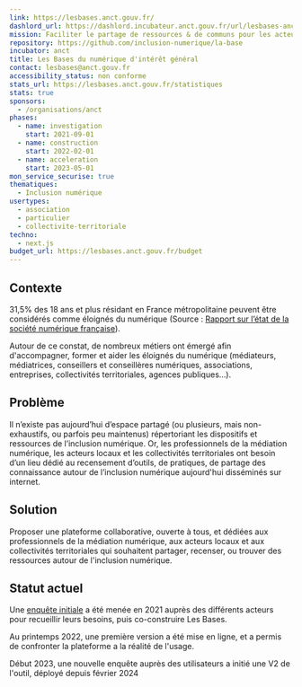 ```yaml
---
link: https://lesbases.anct.gouv.fr/
dashlord_url: https://dashlord.incubateur.anct.gouv.fr/url/lesbases-anct-gouv-fr/
mission: Faciliter le partage de ressources & de communs pour les acteurs de l'inclusion numérique
repository: https://github.com/inclusion-numerique/la-base
incubator: anct
title: Les Bases du numérique d'intérêt général
contact: lesbases@anct.gouv.fr
accessibility_status: non conforme
stats_url: https://lesbases.anct.gouv.fr/statistiques
stats: true
sponsors:
  - /organisations/anct
phases:
  - name: investigation
    start: 2021-09-01
  - name: construction
    start: 2022-02-01
  - name: acceleration
    start: 2023-05-01
mon_service_securise: true
thematiques:
  - Inclusion numérique
usertypes:
  - association
  - particulier
  - collectivite-territoriale
techno:
  - next.js
budget_url: https://lesbases.anct.gouv.fr/budget
---
```

## Contexte

31,5% des 18 ans et plus résidant en France métropolitaine peuvent être considérés comme éloignés du numérique (Source : [Rapport sur l’état de la société numérique française](https://labo.societenumerique.gouv.fr/fr/articles/la-soci%C3%A9t%C3%A9-num%C3%A9rique-fran%C3%A7aise-d%C3%A9finir-et-mesurer-l%C3%A9loignement-num%C3%A9rique/)).

Autour de ce constat, de nombreux métiers ont émergé afin d'accompagner, former et aider les éloignés du numérique (médiateurs, médiatrices, conseillers et conseillères numériques, associations,
entreprises, collectivités territoriales, agences
publiques…).


## Problème

Il n’existe pas aujourd’hui d’espace partagé (ou plusieurs, mais non-exhaustifs, ou parfois peu maintenus) répertoriant les dispositifs et ressources de l’inclusion numérique. Or, les professionnels de la médiation numérique, les acteurs locaux et les collectivités territoriales ont besoin d’un lieu dédié au recensement d’outils, de pratiques, de partage des connaissance autour de l’inclusion numérique aujourd'hui disséminés sur internet.

## Solution

Proposer une plateforme collaborative, ouverte à tous, et dédiées aux professionnels de la médiation numérique, aux acteurs locaux et aux collectivités territoriales qui souhaitent partager, recenser, ou trouver des ressources autour de l'inclusion numérique.

## Statut actuel

Une [enquête initiale](https://hackmd.io/@sonum/documentation) a été menée en 2021 auprès des différents acteurs pour recueillir leurs besoins, puis co-construire Les Bases.

Au printemps 2022, une première version a été mise en ligne, et a permis de confronter la plateforme a la réalité de l'usage.

Début 2023, une nouvelle enquête auprès des utilisateurs a initié une V2 de l'outil, déployé depuis février 2024
